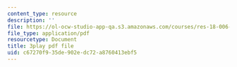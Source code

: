 ```yaml
---
content_type: resource
description: ''
file: https://ol-ocw-studio-app-qa.s3.amazonaws.com/courses/res-18-006-calculus-revisited-single-variable-calculus-fall-2010/c67270f935de902edc72a8760413ebf5_ehDAxjFK1jU.pdf
file_type: application/pdf
resourcetype: Document
title: 3play pdf file
uid: c67270f9-35de-902e-dc72-a8760413ebf5
---
```

